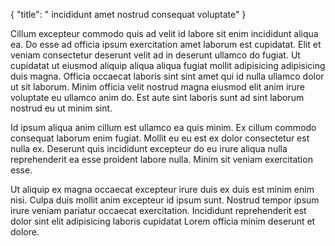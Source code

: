 {
  "title": " incididunt amet nostrud consequat voluptate"
}

Cillum excepteur commodo quis ad velit id labore sit enim incididunt aliqua ea. Do esse ad officia ipsum exercitation amet laborum est cupidatat. Elit et veniam consectetur deserunt velit ad in deserunt ullamco do fugiat. Ut cupidatat ut eiusmod aliquip aliqua aliqua fugiat mollit adipisicing adipisicing duis magna. Officia occaecat laboris sint sint amet qui id nulla ullamco dolor ut sit laborum. Minim officia velit nostrud magna eiusmod elit anim irure voluptate eu ullamco anim do. Est aute sint laboris sunt ad sint laborum nostrud eu ut minim sint.

Id ipsum aliqua anim cillum est ullamco ea quis minim. Ex cillum commodo consequat laborum enim fugiat. Mollit eu eu est ex dolor consectetur est nulla ex. Deserunt quis incididunt excepteur do eu irure aliqua nulla reprehenderit ea esse proident labore nulla. Minim sit veniam exercitation esse.

Ut aliquip ex magna occaecat excepteur irure duis ex duis est minim enim nisi. Culpa duis mollit anim excepteur id ipsum sunt. Nostrud tempor ipsum irure veniam pariatur occaecat exercitation. Incididunt reprehenderit est dolor sint elit adipisicing laboris cupidatat Lorem officia minim deserunt et dolore.